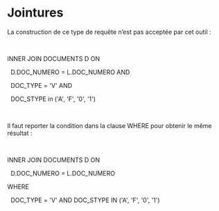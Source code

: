 # Jointures
La construction 
 de ce type de requête n’est pas acceptée par cet outil :


 


INNER JOIN DOCUMENTS D ON


  D.DOC\_NUMERO = L.DOC\_NUMERO AND


  DOC\_TYPE = 'V' AND


  DOC\_STYPE in ('A', 'F', '0', '1')


 


Il faut reporter la condition dans la clause WHERE pour obtenir le même 
 résultat :


 


INNER JOIN DOCUMENTS D ON


  D.DOC\_NUMERO = L.DOC\_NUMERO


WHERE


  DOC\_TYPE = 'V' AND DOC\_STYPE IN ('A', 'F', 
 '0', '1')


